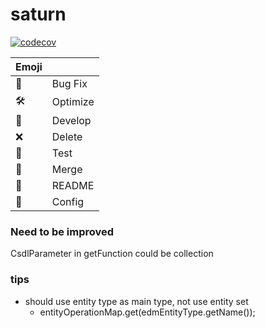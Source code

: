 # saturn

[![codecov](https://codecov.io/gh/gnahZ-eH/saturn/branch/master/graph/badge.svg)](https://codecov.io/gh/gnahZ-eH/saturn)

Emoji |          |
------|----------|
🐞    | Bug Fix  |
🛠️    | Optimize |
🧩    | Develop  |
❌    | Delete   |
🧪    | Test     |
🍒    | Merge    |
📜    | README   |
📑    | Config   |
 

### Need to be improved
CsdlParameter in getFunction could be collection


### tips
- should use entity type as main type, not use entity set 
    - entityOperationMap.get(edmEntityType.getName());

